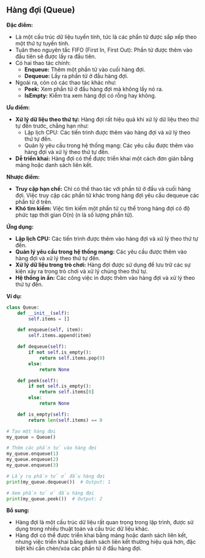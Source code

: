 ## Hàng đợi (Queue)

**Đặc điểm:**

- Là một cấu trúc dữ liệu tuyến tính, tức là các phần tử được sắp xếp theo một thứ tự tuyến tính.
- Tuân theo nguyên tắc FIFO (First In, First Out): Phần tử được thêm vào đầu tiên sẽ được lấy ra đầu tiên.
- Có hai thao tác chính:
  - **Enqueue:** Thêm một phần tử vào cuối hàng đợi.
  - **Dequeue:** Lấy ra phần tử ở đầu hàng đợi.
- Ngoài ra, còn có các thao tác khác như:
  - **Peek:** Xem phần tử ở đầu hàng đợi mà không lấy nó ra.
  - **IsEmpty:** Kiểm tra xem hàng đợi có rỗng hay không.

**Ưu điểm:**

- **Xử lý dữ liệu theo thứ tự:** Hàng đợi rất hiệu quả khi xử lý dữ liệu theo thứ tự đến trước, chẳng hạn như:
  - Lập lịch CPU: Các tiến trình được thêm vào hàng đợi và xử lý theo thứ tự đến.
  - Quản lý yêu cầu trong hệ thống mạng: Các yêu cầu được thêm vào hàng đợi và xử lý theo thứ tự đến.
- **Dễ triển khai:** Hàng đợi có thể được triển khai một cách đơn giản bằng mảng hoặc danh sách liên kết.

**Nhược điểm:**

- **Truy cập hạn chế:** Chỉ có thể thao tác với phần tử ở đầu và cuối hàng đợi. Việc truy cập các phần tử khác trong hàng đợi yêu cầu dequeue các phần tử ở trên.
- **Khó tìm kiếm:** Việc tìm kiếm một phần tử cụ thể trong hàng đợi có độ phức tạp thời gian O(n) (n là số lượng phần tử).

**Ứng dụng:**

- **Lập lịch CPU:** Các tiến trình được thêm vào hàng đợi và xử lý theo thứ tự đến.
- **Quản lý yêu cầu trong hệ thống mạng:** Các yêu cầu được thêm vào hàng đợi và xử lý theo thứ tự đến.
- **Xử lý dữ liệu trong trò chơi:** Hàng đợi được sử dụng để lưu trữ các sự kiện xảy ra trong trò chơi và xử lý chúng theo thứ tự.
- **Hệ thống in ấn:** Các công việc in được thêm vào hàng đợi và xử lý theo thứ tự đến.

**Ví dụ:**

```python
class Queue:
    def __init__(self):
        self.items = []

    def enqueue(self, item):
        self.items.append(item)

    def dequeue(self):
        if not self.is_empty():
            return self.items.pop(0)
        else:
            return None

    def peek(self):
        if not self.is_empty():
            return self.items[0]
        else:
            return None

    def is_empty(self):
        return len(self.items) == 0

# Tạo một hàng đợi
my_queue = Queue()

# Thêm các phần tử vào hàng đợi
my_queue.enqueue(1)
my_queue.enqueue(2)
my_queue.enqueue(3)

# Lấy ra phần tử ở đầu hàng đợi
print(my_queue.dequeue())  # Output: 1

# Xem phần tử ở đầu hàng đợi
print(my_queue.peek())  # Output: 2
```

**Bổ sung:**

- Hàng đợi là một cấu trúc dữ liệu rất quan trọng trong lập trình, được sử dụng trong nhiều thuật toán và cấu trúc dữ liệu khác.
- Hàng đợi có thể được triển khai bằng mảng hoặc danh sách liên kết, nhưng việc triển khai bằng danh sách liên kết thường hiệu quả hơn, đặc biệt khi cần chèn/xóa các phần tử ở đầu hàng đợi.
